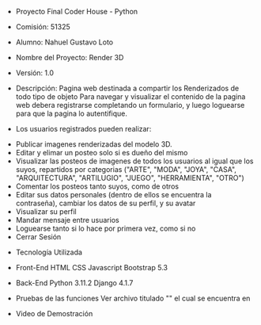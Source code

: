 - Proyecto Final Coder House - Python
- Comisión: 51325
- Alumno: Nahuel Gustavo Loto

- Nombre del Proyecto:
 Render 3D

- Versión:
 1.0

- Descripción:
 Pagina web destinada a compartir los Renderizados de todo tipo de objeto
 Para navegar y visualizar el contenido de la pagina web debera registrarse completando un formulario, y luego loguearse para que la pagina lo autentifique.

- Los usuarios registrados pueden realizar:
* Publicar imagenes renderizadas del modelo 3D.
* Editar y elimar un posteo solo si es dueño del mismo
* Visualizar las posteos de imagenes de todos los usuarios al igual que los suyos, repartidos por categorias
  ("ARTE", "MODA", "JOYA", "CASA", "ARQUITECTURA", "ARTILUGIO", "JUEGO", "HERRAMIENTA", "OTRO")
* Comentar los posteos tanto suyos, como de otros
* Editar sus datos personales (dentro de ellos se encuentra la contraseña), cambiar los datos de su perfil, y su avatar
* Visualizar su perfil
* Mandar mensaje entre usuarios
* Loguearse tanto si lo hace por primera vez, como si no
* Cerrar Sesión

- Tecnología Utilizada

- Front-End
HTML 
CSS 
Javascript
Bootstrap 5.3

- Back-End
Python 3.11.2
Django 4.1.7

- Pruebas de las funciones
Ver archivo titulado "" el cual se encuentra en 

- Video de Demostración


